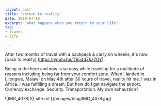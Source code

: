 ```yaml
---
layout: post
title: "return to reality"
date: 2019-07-18
excerpt: "what happens when you return to your life"
tag:
- travel
- life

---
```

After two months of travel with a backpack & carry on wheelie, it's now [back to reality] (https://youtu.be/TB54dZkzZOY).

Being in the here and now is so easy while traveling for a multitude of reasons including being far from your comfort zone. When I landed in Lilongwe, Malawi on May 4th after 30 hours of travel, reality hit me. I was in Africa. I was fulfilling a dream. But how do I get navigate the airport. Currency exchange. Security. Transportation. My own exhaustion?

![IMG_4078]({{ site.url }}/images/blog/IMG_4078.jpg)
